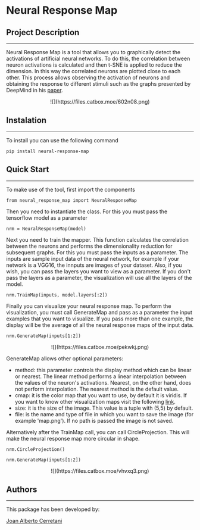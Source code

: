 # Neural Response Map

## Project Description
---

Neural Response Map is a tool that allows you to graphically detect the activations of artificial neural networks. To do this, the correlation between neuron activations is calculated and then t-SNE is applied to reduce the dimension. In this way the correlated neurons are plotted close to each other. This process allows observing the activation of neurons and obtaining the response to different stimuli such as the graphs presented by DeepMind in his [paper](https://arxiv.org/pdf/1807.01281.pdf).

<p align="center">
    ![](https://files.catbox.moe/602n08.png)
</p>

## Instalation
---

To install you can use the following command

```
pip install neural-response-map
```

## Quick Start
---

To make use of the tool, first import the components

```
from neural_response_map import NeuralResponseMap
```
Then you need to instantiate the class. For this you must pass the tensorflow model as a parameter

```
nrm = NeuralResponseMap(model)
```

Next you need to train the mapper. This function calculates the correlation between the neurons and performs the dimensionality reduction for subsequent graphs. For this you must pass the inputs as a parameter. The inputs are sample input data of the neural network, for example if your network is a VGG16, the innputs are images of your dataset. Also, if you wish, you can pass the layers you want to view as a parameter. If you don't pass the layers as a parameter, the visualization will use all the layers of the model.

```
nrm.TrainMap(inputs, model.layers[:2])
```

Finally you can visualize your neural response map. To perform the visualization, you must call GenerateMap and pass as a parameter the input examples that you want to visualize. If you pass more than one example, the display will be the average of all the neural response maps of the input data.

```
nrm.GenerateMap(inputs[1:2])
```

<p align="center">
    ![](https://files.catbox.moe/pekwkj.png)
</p>

GenerateMap allows other optional parameters:

 - method: this parameter controls the display method which can be linear or nearest. The linear method performs a linear interpolation between the values of the neuron's activations. Nearest, on the other hand, does not perform interpolation. The nearest method is the default value.
 - cmap: it is the color map that you want to use, by default it is viridis. If you want to know other visualization maps visit the following [link](https://matplotlib.org/3.5.0/tutorials/colors/colormaps.html).
 - size: it is the size of the image. This value is a tuple with (5,5) by default.
 - file: is the name and type of file in which you want to save the image (for example 'map.png'). If no path is passed the image is not saved.
 
Alternatively after the TrainMap call, you can call CircleProjection. This will make the neural response map more circular in shape.

```
nrm.CircleProjection()
```

```
nrm.GenerateMap(inputs[1:2])
```

<p align="center">
    ![](https://files.catbox.moe/vhvxq3.png)
</p>

 ## Authors
---

This package has been developed by:

<a href="https://www.linkedin.com/in/joancerretani/" target="blank">Joan Alberto Cerretani</a>